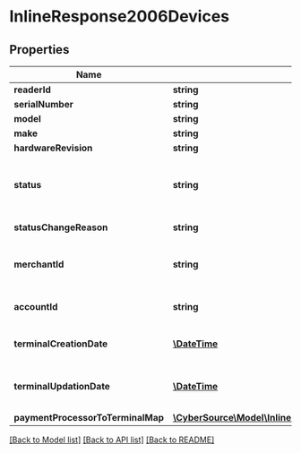 # InlineResponse2006Devices

## Properties
Name | Type | Description | Notes
------------ | ------------- | ------------- | -------------
**readerId** | **string** |  | [optional] 
**serialNumber** | **string** |  | [optional] 
**model** | **string** |  | [optional] 
**make** | **string** |  | [optional] 
**hardwareRevision** | **string** |  | [optional] 
**status** | **string** | Status of the device. Possible Values:   - &#39;ACTIVE&#39;   - &#39;INACTIVE&#39; | [optional] 
**statusChangeReason** | **string** | Reason for change in status. | [optional] 
**merchantId** | **string** | ID of the merchant to whom this device is assigned. | [optional] 
**accountId** | **string** | ID of the account to whom the device assigned. | [optional] 
**terminalCreationDate** | [**\DateTime**](\DateTime.md) | Timestamp in which the device was created. | [optional] 
**terminalUpdationDate** | [**\DateTime**](\DateTime.md) | Timestamp in which the device was updated/modified. | [optional] 
**paymentProcessorToTerminalMap** | [**\CyberSource\Model\InlineResponse2006PaymentProcessorToTerminalMap**](InlineResponse2006PaymentProcessorToTerminalMap.md) |  | [optional] 

[[Back to Model list]](../README.md#documentation-for-models) [[Back to API list]](../README.md#documentation-for-api-endpoints) [[Back to README]](../README.md)


